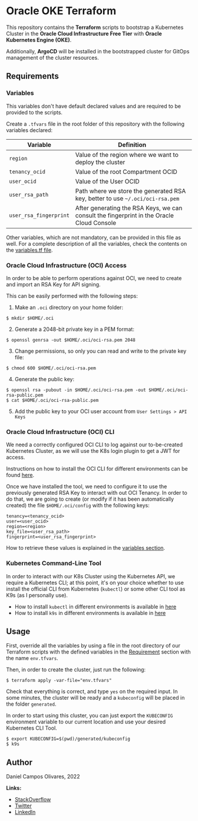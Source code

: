# Oracle OKE Terraform

This repository contains the **Terraform** scripts to bootstrap a Kubernetes Cluster in the **Oracle Cloud Infrastructure Free Tier** with **Oracle Kubernetes Engine (OKE)**.

Additionally, **ArgoCD** will be installed in the bootstrapped cluster for GitOps management of the cluster resources.

## Requirements

### Variables

This variables don't have default declared values and are required to be provided to the scripts.

Create a `.tfvars` file in the root folder of this repository with the following variables declared:

| Variable | Definition |
| -------- | ---------------- |
| `region` | Value of the region where we want to deploy the cluster |
| `tenancy_ocid` | Value of the root Compartment OCID |
| `user_ocid` | Value of the User OCID |
| `user_rsa_path` | Path where we store the generated RSA key, better to use `~/.oci/oci-rsa.pem` |
| `user_rsa_fingerprint` | After generating the RSA Keys, we can consult the fingerprint in the Oracle Cloud Console |

Other variables, which are not mandatory, can be provided in this file as well. For a complete description of all the variables, check the contents on the [variables.tf file](variables.tf).

### Oracle Cloud Infrastructure (OCI) Access

In order to be able to perform operations against OCI, we need to create and import an RSA Key for API signing.

This can be easily performed with the following steps:

1. Make an `.oci` directory on your home folder:

```shell
$ mkdir $HOME/.oci
```

2. Generate a 2048-bit private key in a PEM format:

```shell
$ openssl genrsa -out $HOME/.oci/oci-rsa.pem 2048
```

3. Change permissions, so only you can read and write to the private key file:

```shell
$ chmod 600 $HOME/.oci/oci-rsa.pem
```

4. Generate the public key:

```shell
$ openssl rsa -pubout -in $HOME/.oci/oci-rsa.pem -out $HOME/.oci/oci-rsa-public.pem
$ cat $HOME/.oci/oci-rsa-public.pem
```

5. Add the public key to your OCI user account from `User Settings > API Keys`

### Oracle Cloud Infrastructure (OCI) CLI

We need a correctly configured OCI CLI to log against our to-be-created Kubernetes Cluster, as we will use the K8s login plugin to get a JWT for access.

Instructions on how to install the OCI CLI for different environments can be found [here](https://docs.oracle.com/en-us/iaas/Content/API/SDKDocs/cliinstall.htm).

Once we have installed the tool, we need to configure it to use the previously generated RSA Key to interact with out OCI Tenancy. In order to do that, we are going to create (or modify if it has been automatically created) the file `$HOME/.oci/config` with the following keys:

```text
tenancy=<tenancy_ocid>
user=<user_ocid>
region=<region>
key_file=<user_rsa_path>
fingerprint=<user_rsa_fingerprint>
```

How to retrieve these values is explained in the [variables section](#variables).

### Kubernetes Command-Line Tool

In order to interact with our K8s Cluster using the Kubernetes API, we require a Kubernetes CLI; at this point, it's on your choice whether to use install the official CLI from Kubernetes (`kubectl`) or some other CLI tool as K9s (as I personally use).

- How to install `kubectl` in different environments is available in [here](https://kubernetes.io/docs/tasks/tools/#kubectl)
- How to install `k9s` in different environments is available in [here](https://k9scli.io/topics/install/)

## Usage

First, override all the variables by using a file in the root directory of our Terraform scripts with the defined variables in the [Requirement](#requirements) section with the name `env.tfvars`.

Then, in order to create the cluster, just run the following:

```shell
$ terraform apply -var-file="env.tfvars"
```

Check that everything is correct, and type `yes` on the required input. In some minutes, the cluster will be ready and a `kubeconfig` will be placed in the folder `generated`.

In order to start using this cluster, you can just export the `KUBECONFIG` environment variable to our current location and use your desired Kubernetes CLI Tool.

```shell
$ export KUBECONFIG=$(pwd)/generated/kubeconfig
$ k9s
```

## Author

Daniel Campos Olivares, 2022

**Links:**
- [StackOverflow](https://stackoverflow.com/users/8951571/daniel-campos-olivares)
- [Twitter](https://www.twitter.com/dacamposol/)
- [LinkedIn](https://www.linkedin.com/in/dacamposol/)